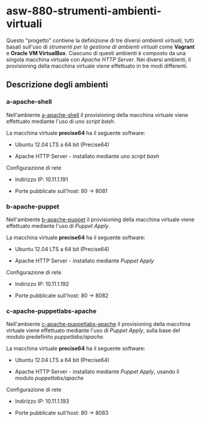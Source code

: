 # asw-880-strumenti-ambienti-virtuali

Questo "progetto" contiene la definizione di tre diversi *ambienti virtuali*, 
tutti basati sull'uso di *strumenti per la gestione di ambienti virtuali* 
come **Vagrant** e **Oracle VM VirtualBox**. 
Ciascuno di questi ambienti è composto da una singola macchina virtuale con *Apache HTTP Server*. 
Nei diversi ambienti, il provisioning della macchina virtuale viene effettuato in tre modi differenti. 


## Descrizione degli ambienti  


### a-apache-shell 

Nell'ambiente [a-apache-shell](a-apache-shell/)
il provisioning della macchina virtuale viene effettuato mediante l'uso di uno *script bash*. 

La macchina virtuale **precise64** ha il seguente software: 

* Ubuntu 12.04 LTS a 64 bit (Precise64) 

* Apache HTTP Server - installato mediante uno *script bash* 

Configurazione di rete 

* Indirizzo IP: 10.11.1.191 

* Porte pubblicate sull'host: 80 -> 8081 
  
  
### b-apache-puppet 

Nell'ambiente [b-apache-puppet](b-apache-puppet/)
il provisioning della macchina virtuale viene effettuato mediante l'uso di *Puppet Apply*. 

La macchina virtuale **precise64** ha il seguente software: 

* Ubuntu 12.04 LTS a 64 bit (Precise64) 

* Apache HTTP Server - installato mediante *Puppet Apply* 

Configurazione di rete 

* Indirizzo IP: 10.11.1.192 

* Porte pubblicate sull'host: 80 -> 8082 
  
  
### c-apache-puppetlabs-apache 

Nell'ambiente [c-apache-puppetlabs-apache](c-apache-puppetlabs-apache/)
il provisioning della macchina virtuale viene effettuato mediante l'uso di *Puppet Apply*, 
sulla base del modulo predefinito *puppetlabs/apache*. 

La macchina virtuale **precise64** ha il seguente software: 

* Ubuntu 12.04 LTS a 64 bit (Precise64) 

* Apache HTTP Server - installato mediante *Puppet Apply*, usando il modulo *puppetlabs/apache*

Configurazione di rete 

* Indirizzo IP: 10.11.1.193 

* Porte pubblicate sull'host: 80 -> 8083 
  


